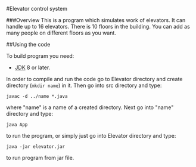 #Elevator control system

###Overview
This is a program which simulates work of elevators.
It can handle up to 16 elevators. There is 10 floors in the building.
You can add as many people on different floors as you want.

##Using the code

To build program you need:
* [JDK](https://www.oracle.com/technetwork/java/javase/downloads/jdk8-downloads-2133151.html) 8 or later.

In order to compile and run the code go to Elevator directory and
create directory (`mkdir name`) in it. Then go into src directory and type:
```
javac -d ../name *.java
```
where "name" is a name of a created directory. Next go into "name"
directory and type:
```
java App
```
to run the program, or simply just go into Elevator directory and type:
```
java -jar elevator.jar
```
to run program from jar file.